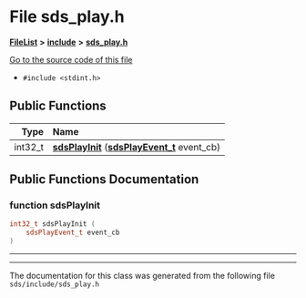 

# File sds\_play.h



[**FileList**](files.md) **>** [**include**](dir_d09908635ef304ba819d3349bcb716bf.md) **>** [**sds\_play.h**](sds__play_8h.md)

[Go to the source code of this file](sds__play_8h_source.md)



* `#include <stdint.h>`





































## Public Functions

| Type | Name |
| ---: | :--- |
|  int32\_t | [**sdsPlayInit**](#function-sdsplayinit) ([**sdsPlayEvent\_t**](group__SDS__Circular__Buffer.md#typedef-sdsplayevent_t) event\_cb) <br> |




























## Public Functions Documentation




### function sdsPlayInit 

```C++
int32_t sdsPlayInit (
    sdsPlayEvent_t event_cb
) 
```




<hr>

------------------------------
The documentation for this class was generated from the following file `sds/include/sds_play.h`

